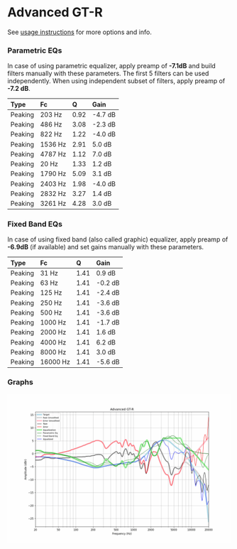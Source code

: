 # Advanced GT-R
See [usage instructions](https://github.com/jaakkopasanen/AutoEq#usage) for more options and info.

### Parametric EQs
In case of using parametric equalizer, apply preamp of **-7.1dB** and build filters manually
with these parameters. The first 5 filters can be used independently.
When using independent subset of filters, apply preamp of **-7.2 dB**.

| Type    | Fc      |    Q | Gain    |
|:--------|:--------|:-----|:--------|
| Peaking | 203 Hz  | 0.92 | -4.7 dB |
| Peaking | 486 Hz  | 3.08 | -2.3 dB |
| Peaking | 822 Hz  | 1.22 | -4.0 dB |
| Peaking | 1536 Hz | 2.91 | 5.0 dB  |
| Peaking | 4787 Hz | 1.12 | 7.0 dB  |
| Peaking | 20 Hz   | 1.33 | 1.2 dB  |
| Peaking | 1790 Hz | 5.09 | 3.1 dB  |
| Peaking | 2403 Hz | 1.98 | -4.0 dB |
| Peaking | 2832 Hz | 3.27 | 1.4 dB  |
| Peaking | 3261 Hz | 4.28 | 3.0 dB  |

### Fixed Band EQs
In case of using fixed band (also called graphic) equalizer, apply preamp of **-6.9dB**
(if available) and set gains manually with these parameters.

| Type    | Fc       |    Q | Gain    |
|:--------|:---------|:-----|:--------|
| Peaking | 31 Hz    | 1.41 | 0.9 dB  |
| Peaking | 63 Hz    | 1.41 | -0.2 dB |
| Peaking | 125 Hz   | 1.41 | -2.4 dB |
| Peaking | 250 Hz   | 1.41 | -3.6 dB |
| Peaking | 500 Hz   | 1.41 | -3.6 dB |
| Peaking | 1000 Hz  | 1.41 | -1.7 dB |
| Peaking | 2000 Hz  | 1.41 | 1.6 dB  |
| Peaking | 4000 Hz  | 1.41 | 6.2 dB  |
| Peaking | 8000 Hz  | 1.41 | 3.0 dB  |
| Peaking | 16000 Hz | 1.41 | -5.6 dB |

### Graphs
![](./Advanced%20GT-R.png)